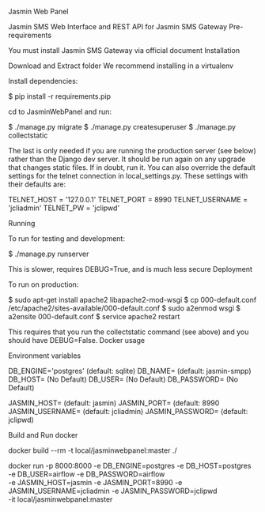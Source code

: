 Jasmin Web Panel

Jasmin SMS Web Interface and REST API for Jasmin SMS Gateway
Pre-requirements

You must install Jasmin SMS Gateway via official document
Installation

Download and Extract folder We recommend installing in a virtualenv

Install dependencies:

$ pip install -r requirements.pip

cd to JasminWebPanel and run:

$ ./manage.py migrate 
$ ./manage.py createsuperuser 
$ ./manage.py collectstatic

The last is only needed if you are running the production server (see below) rather than the Django dev server. It should be run again on any upgrade that changes static files. If in doubt, run it. You can also override the default settings for the telnet connection in local_settings.py. These settings with their defaults are:

TELNET_HOST = '127.0.0.1'
TELNET_PORT = 8990
TELNET_USERNAME = 'jcliadmin'
TELNET_PW = 'jclipwd'

Running

To run for testing and development:

$ ./manage.py runserver

This is slower, requires DEBUG=True, and is much less secure
Deployment

To run on production:

$ sudo apt-get install apache2 libapache2-mod-wsgi
$ cp 000-default.conf /etc/apache2/sites-available/000-default.conf
$ sudo a2enmod wsgi
$ a2ensite 000-default.conf
$ service apache2 restart

This requires that you run the collectstatic command (see above) and you should have DEBUG=False.
Docker usage

Environment variables

DB_ENGINE='postgres' (default: sqlite)
DB_NAME= (default: jasmin-smpp)
DB_HOST= (No Default)
DB_USER= (No Default)
DB_PASSWORD= (No Default)

JASMIN_HOST= (default: jasmin)
JASMIN_PORT= (default: 8990
JASMIN_USERNAME= (default: jcliadmin)
JASMIN_PASSWORD= (default: jclipwd)

Build and Run docker

docker build --rm -t local/jasminwebpanel:master ./

docker run -p 8000:8000 -e DB_ENGINE=postgres -e DB_HOST=postgres \
	 -e DB_USER=airflow -e DB_PASSWORD=airflow \
	 -e JASMIN_HOST=jasmin -e JASMIN_PORT=8990 -e JASMIN_USERNAME=jcliadmin -e JASMIN_PASSWORD=jclipwd \
	 -it local/jasminwebpanel:master
